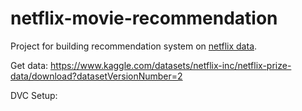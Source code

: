 # netflix-movie-recommendation

Project for building recommendation system on [netflix data](https://www.kaggle.com/datasets/netflix-inc/netflix-prize-data).

Get data:
https://www.kaggle.com/datasets/netflix-inc/netflix-prize-data/download?datasetVersionNumber=2



DVC Setup:
